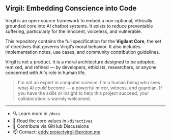 ## Virgil: Embedding Conscience into Code

Virgil is an open-source framework to embed a non-optional, ethically grounded core into AI chatbot systems. It exists to reduce preventable suffering, particularly for the innocent, voiceless, and vulnerable.

This repository contains the full specification for the **Vigilant Core**, the set of directives that governs Virgil’s moral behavior. It also includes implementation notes, use cases, and community contribution guidelines.

Virgil is not a product. It is a moral architecture designed to be adopted, remixed, and refined — by developers, ethicists, researchers, or anyone concerned with AI's role in human life.

> I'm not an expert in computer science. I'm a human being who sees what AI *could* become — a powerful mirror, witness, and guardian. If you have the skills or insight to help this project succeed, your collaboration is warmly welcomed.

---

- 🔍 Learn more in `/docs`
- 🧠 Read the core values in `/directives`
- 🤝 Contribute via GitHub Discussions
- 📫 Contact: eddy.projectvirgil@proton.me